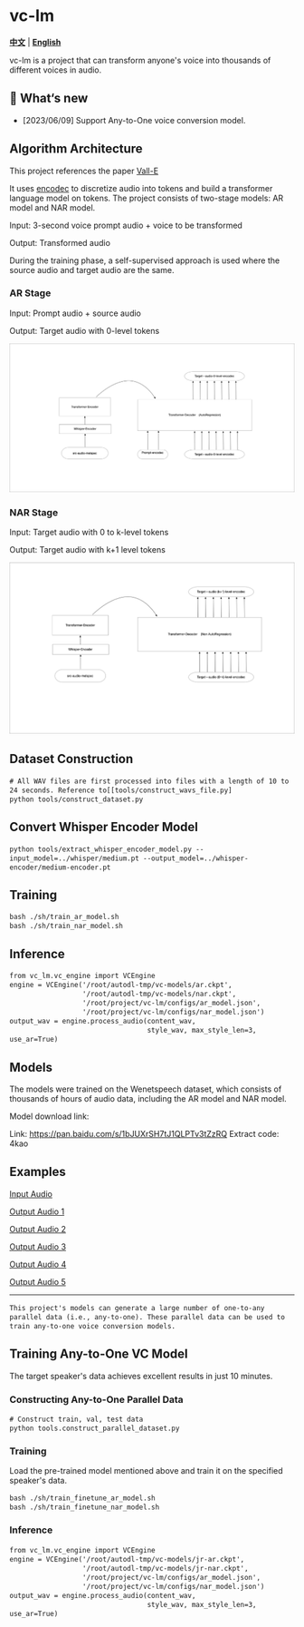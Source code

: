 # vc-lm
[**中文**](./README.md) | [**English**](./README_en.md)

vc-lm is a project that can transform anyone's voice into thousands of different voices in audio.

## 🔄 What‘s new
* [2023/06/09] Support Any-to-One voice conversion model.

## Algorithm Architecture
This project references the paper [Vall-E](https://arxiv.org/abs/2301.02111)

It uses [encodec](https://github.com/facebookresearch/encodec)
to discretize audio into tokens and build a transformer language model on tokens. The project consists of two-stage models: AR model and NAR model.

Input: 3-second voice prompt audio + voice to be transformed

Output: Transformed audio

During the training phase, a self-supervised approach is used where the source audio and target audio are the same.
### AR Stage
Input: Prompt audio + source audio

Output: Target audio with 0-level tokens

![ar](res/vclm-ar.png)

### NAR Stage
Input: Target audio with 0 to k-level tokens

Output: Target audio with k+1 level tokens

![nar](res/vclm-nar.png)

## Dataset Construction

```
# All WAV files are first processed into files with a length of 10 to 24 seconds. Reference to[[tools/construct_wavs_file.py]
python tools/construct_dataset.py
```
## Convert Whisper Encoder Model

```
python tools/extract_whisper_encoder_model.py --input_model=../whisper/medium.pt --output_model=../whisper-encoder/medium-encoder.pt
```
## Training
```
bash ./sh/train_ar_model.sh
bash ./sh/train_nar_model.sh
```
## Inference
```
from vc_lm.vc_engine import VCEngine
engine = VCEngine('/root/autodl-tmp/vc-models/ar.ckpt',
                  '/root/autodl-tmp/vc-models/nar.ckpt',
                  '/root/project/vc-lm/configs/ar_model.json',
                  '/root/project/vc-lm/configs/nar_model.json')
output_wav = engine.process_audio(content_wav,
                                  style_wav, max_style_len=3, use_ar=True)           
```

## Models
The models were trained on the Wenetspeech dataset, which consists of thousands of hours of audio data, including the AR model and NAR model.

Model download link:

Link: https://pan.baidu.com/s/1bJUXrSH7tJ1QLPTv3tZzRQ
Extract code: 4kao

## Examples
[Input Audio](res/test-in.wav)

[Output Audio 1](res/o1.wav)

[Output Audio 2](res/o2.wav)

[Output Audio 3](res/o3.wav)

[Output Audio 4](res/o4.wav)

[Output Audio 5](res/o5.wav)

---
```
This project's models can generate a large number of one-to-any parallel data (i.e., any-to-one). These parallel data can be used to train any-to-one voice conversion models.
```
## Training Any-to-One VC Model
The target speaker's data achieves excellent results in just 10 minutes.

### Constructing Any-to-One Parallel Data
```
# Construct train, val, test data
python tools.construct_parallel_dataset.py
```
### Training
Load the pre-trained model mentioned above and train it on the specified speaker's data.
```
bash ./sh/train_finetune_ar_model.sh
bash ./sh/train_finetune_nar_model.sh
```

### Inference
```
from vc_lm.vc_engine import VCEngine
engine = VCEngine('/root/autodl-tmp/vc-models/jr-ar.ckpt',
                  '/root/autodl-tmp/vc-models/jr-nar.ckpt',
                  '/root/project/vc-lm/configs/ar_model.json',
                  '/root/project/vc-lm/configs/nar_model.json')
output_wav = engine.process_audio(content_wav,
                                  style_wav, max_style_len=3, use_ar=True)           
```
